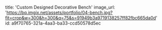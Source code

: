 title: 'Custom Designed Decorative Bench'
image_url: 'https://bq.imgix.net/assets/portfolio/04-bench.jpg?fit=crop&w=300&h=300&q=75&s=91949b3a9719138257ff82fbc665da0d'
id: a9f70765-321a-4aa3-ba33-ccd50578d5ec
